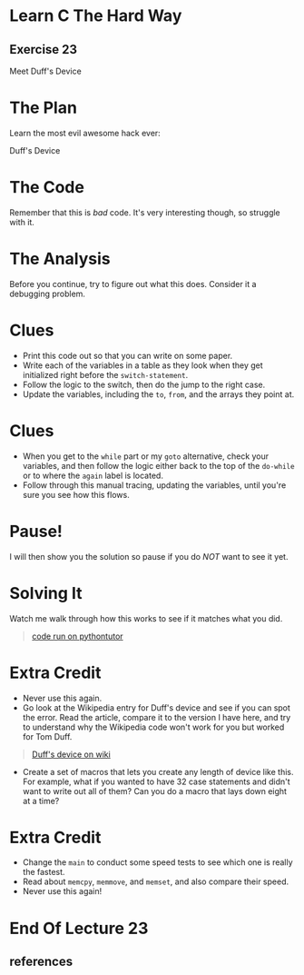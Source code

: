 Learn C The Hard Way
=======

Exercise 23
----

Meet Duff's Device



The Plan
====

Learn the most evil awesome hack ever:

Duff's Device



The Code
====

Remember that this is *bad* code.
It's very interesting though, so struggle with it.



The Analysis
====

Before you continue, try to figure out what this does.
Consider it a debugging problem.



Clues
====

* Print this code out so that you can write on some paper.
* Write each of the variables in a table as they  look when they get initialized right before the ``switch-statement``.
* Follow the logic to the switch, then do the jump to the right case.
* Update the variables, including the ``to``, ``from``, and the
  arrays they point at.



Clues
====

* When you get to the ``while`` part or my ``goto`` alternative,  check your variables, and then follow the logic either back to the  top of the ``do-while`` or to where the ``again`` label is  located.
* Follow through this manual tracing, updating the variables, until you're sure you see how this flows.



Pause!
=====

I will then show you the solution so pause if you do
*NOT* want to see it yet.



Solving It
====

Watch me walk through how this works to see if it matches what you did.

>[code run on pythontutor](https://pythontutor.com/visualize.html#code=%23include%20%3Cstdio.h%3E%0A%23include%20%3Cstring.h%3E%0A%0A%0Aint%20normal_copy%28char%20*from,%20char%20*to,%20int%20count%29%20%7B%0A%20%20%20%20int%20i%20%3D%200%3B%0A%0A%20%20%20%20for%20%28i%20%3D%200%3B%20i%20%3C%20count%3B%20i%2B%2B%29%20%7B%0A%20%20%20%20%20%20%20%20to%5Bi%5D%20%3D%20from%5Bi%5D%3B%0A%20%20%20%20%7D%0A%0A%20%20%20%20return%20i%3B%0A%7D%0A%0Aint%20duffs_device%28char%20*from,%20char%20*to,%20int%20count%29%20%7B%0A%20%20%20%20%7B%0A%20%20%20%20%20%20%20%20int%20n%20%3D%20%28count%20%2B%207%29%20/%208%3B%0A%0A%20%20%20%20%20%20%20%20switch%28count%20%25%208%29%20%7B%0A%20%20%20%20%20%20%20%20%20%20%20%20case%200%3A%20do%20%7B%0A%20%20%20%20%20%20%20%20%20%20%20%20%20%20%20%20*to%20%2B%2B%20%3D%20*from%20%2B%2B%3B%0A%20%20%20%20%20%20%20%20%20%20%20%20%20%20%20%20case%207%3A%20*to%20%2B%2B%20%3D%20*from%20%2B%2B%3B%0A%20%20%20%20%20%20%20%20%20%20%20%20%20%20%20%20case%206%3A%20*to%20%2B%2B%20%3D%20*from%20%2B%2B%3B%0A%20%20%20%20%20%20%20%20%20%20%20%20%20%20%20%20case%205%3A%20*to%20%2B%2B%20%3D%20*from%20%2B%2B%3B%0A%20%20%20%20%20%20%20%20%20%20%20%20%20%20%20%20case%204%3A%20*to%20%2B%2B%20%3D%20*from%20%2B%2B%3B%0A%20%20%20%20%20%20%20%20%20%20%20%20%20%20%20%20case%203%3A%20*to%20%2B%2B%20%3D%20*from%20%2B%2B%3B%0A%20%20%20%20%20%20%20%20%20%20%20%20%20%20%20%20case%202%3A%20*to%20%2B%2B%20%3D%20*from%20%2B%2B%3B%0A%20%20%20%20%20%20%20%20%20%20%20%20%20%20%20%20case%201%3A%20*to%20%2B%2B%20%3D%20*from%20%2B%2B%3B%0A%20%20%20%20%20%20%20%20%20%20%20%20%7D%20while%28%20--n%20%3E%200%29%3B%0A%20%20%20%20%20%20%20%20%7D%0A%20%20%20%20%7D%0A%0A%20%20%20%20return%20count%3B%0A%7D%0A%0A%0Aint%20zeds_device%28char%20*from,%20char%20*to,%20int%20count%29%20%7B%0A%20%20%20%20%7B%0A%20%20%20%20%20%20%20%20int%20n%20%3D%20%28count%20%2B%207%29%20/%208%3B%0A%20%20%20%20%20%20%20%20%0A%20%20%20%20%20%20%20%20switch%28count%20%25%208%29%20%7B%0A%20%20%20%20%20%20%20%20%20%20%20%20case%200%3A%0A%20%20%20%20%20%20%20%20%20%20%20%20again%3A%20%20*to%20%2B%2B%20%3D%20*from%20%2B%2B%3B%0A%0A%20%20%20%20%20%20%20%20%20%20%20%20case%207%3A%20*to%20%2B%2B%20%3D%20*from%20%2B%2B%3B%0A%20%20%20%20%20%20%20%20%20%20%20%20case%206%3A%20*to%20%2B%2B%20%3D%20*from%20%2B%2B%3B%0A%20%20%20%20%20%20%20%20%20%20%20%20case%205%3A%20*to%20%2B%2B%20%3D%20*from%20%2B%2B%3B%0A%20%20%20%20%20%20%20%20%20%20%20%20case%204%3A%20*to%20%2B%2B%20%3D%20*from%20%2B%2B%3B%0A%20%20%20%20%20%20%20%20%20%20%20%20case%203%3A%20*to%20%2B%2B%20%3D%20*from%20%2B%2B%3B%0A%20%20%20%20%20%20%20%20%20%20%20%20case%202%3A%20*to%20%2B%2B%20%3D%20*from%20%2B%2B%3B%0A%20%20%20%20%20%20%20%20%20%20%20%20case%201%3A%20*to%20%2B%2B%20%3D%20*from%20%2B%2B%3B%0A%20%20%20%20%20%20%20%20%20%20%20%20%20%20%20%20%20%20%20%20if%20%28--n%20%3E%200%29%20goto%20again%3B%0A%20%20%20%20%20%20%20%20%7D%0A%20%20%20%20%7D%0A%0A%20%20%20%20return%20count%3B%0A%7D%0A%0Aint%20valid_copy%28char%20*data,%20int%20count,%20char%20expects%29%20%7B%0A%20%20%20%20int%20i%20%3D%200%3B%0A%20%20%20%20for%20%28i%20%3D%200%3B%20i%20%3C%20count%3B%20i%2B%2B%29%20%7B%0A%20%20%20%20%20%20%20%20if%20%28data%5Bi%5D%20!%3D%20expects%29%20%7B%0A%20%20%20%20%20%20%20%20%20%20%20%20printf%28%22%5B%25d%5D%20%25c%20!%3D%20%25c%22,%20i,%20data%5Bi%5D,%20expects%29%3B%0A%20%20%20%20%20%20%20%20%20%20%20%20return%200%3B%0A%20%20%20%20%20%20%20%20%7D%0A%20%20%20%20%7D%0A%0A%20%20%20%20return%201%3B%0A%7D%0A%0A%0Aint%20main%28int%20argc,%20char%20*argv%5B%5D%29%20%7B%0A%20%20%20%20char%20from%5B31%5D%20%3D%20%7B'a'%7D%3B%0A%20%20%20%20char%20to%5B31%5D%20%3D%20%7B'c'%7D%3B%0A%20%20%20%20int%20rc%20%3D%200%3B%0A%0A%20%20%20%20//%20setup%20the%20from%20to%20have%20some%20stuff%0A%20%20%20%20memset%28from,%20'x',%2031%29%3B%0A%0A%20%20%20%20//%20set%20it%20to%20a%20failure%20mode%0A%20%20%20%20memset%28to,%20'y',%2031%29%3B%0A%0A%20%20%20%20valid_copy%28to,%2031,%20'y'%29%3B%0A%20%20%20%20//%20use%20normal%20copy%20to%0A%20%20%20%20//%20rc%20%3D%20normal_copy%28from,%20to,%2031%29%3B%0A%20%20%20%20//%20valid_copy%28to,%2031,%20%22x%22%29%3B%0A%20%20%20%20%0A%20%20%20%20//%20reset%0A%20%20%20%20memset%28to,%20'y',%2031%29%3B%0A%0A%20%20%20%20//%20duffs%20version%0A%20%20%20%20rc%20%3D%20duffs_device%28from,%20to,%2031%29%3B%0A%20%20%20%20//%20valid_copy%28to,%2031,%20%22x%22%29%3B%0A%0A%0A%20%20%20%20//%20reset%0A%20%20%20%20memset%28to,%20'y',%2031%29%3B%0A%0A%20%20%20%20//%20my%20version%0A%20%20%20%20rc%20%3D%20zeds_device%28from%20,%20to,%2031%29%3B%0A%20%20%20%20//%20valid_copy%28to,%2031,%20%22x%22%29%3B%0A%20%20%20%20return%201%3B%0A%7D&cumulative=false&curInstr=120&heapPrimitives=nevernest&mode=display&origin=opt-frontend.js&py=c_gcc9.3.0&rawInputLstJSON=%5B%5D&textReferences=false)

Extra Credit
====

* Never use this again.
* Go look at the Wikipedia entry for Duff's device and see if you can  spot the error.  Read the article, compare it to the version I have here, and try to understand why the Wikipedia code won't work for you  but worked for Tom Duff.
>[Duff's device on wiki](https://en.wikipedia.org/wiki/Duff%27s_device)
* Create a set of macros that lets you create any length of device like this. For example, what if you wanted to have 32 case statements and didn't want to write out all of them? Can you do a macro that lays down eight at a time?



Extra Credit
====

* Change the ``main`` to conduct some speed tests to see which one is  really the fastest.
* Read about ``memcpy``, ``memmove``, and ``memset``, and also compare  their speed.
* Never use this again!



End Of Lecture 23
=====



<!--  -->
## references
